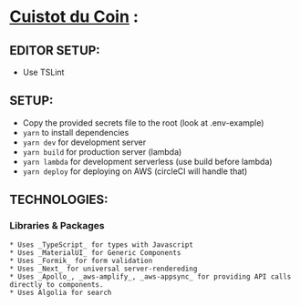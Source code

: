 # [Cuistot du Coin](https://www.cuistotducoin.com) :

## EDITOR SETUP:
  - Use TSLint

## SETUP:
  - Copy the provided secrets file to the root (look at .env-example)
  - `yarn` to install dependencies
  - `yarn dev` for development server
  - `yarn build` for production server (lambda)
  - `yarn lambda` for development serverless (use build before lambda)
  - `yarn deploy` for deploying on AWS (circleCI will handle that)
 
 ## TECHNOLOGIES:
   ### Libraries & Packages
    * Uses _TypeScript_ for types with Javascript
    * Uses _MaterialUI_ for Generic Components
    * Uses _Formik_ for form validation
    * Uses _Next_ for universal server-rendereding
    * Uses _Apollo_, _aws-amplify_, _aws-appsync_ for providing API calls directly to components.
    * Uses Algolia for search
